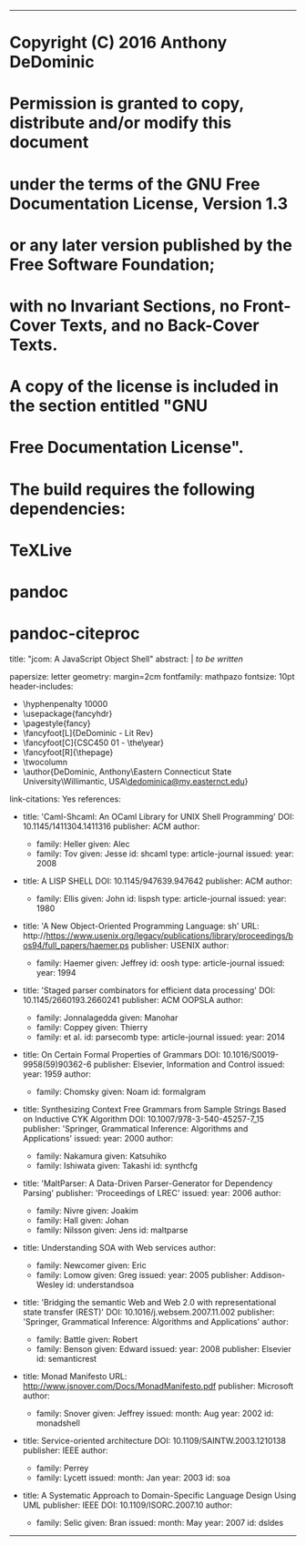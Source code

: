 
---
# Copyright (C) 2016 Anthony DeDominic
#
# Permission is granted to copy, distribute and/or modify this document
# under the terms of the GNU Free Documentation License, Version 1.3
# or any later version published by the Free Software Foundation;
# with no Invariant Sections, no Front-Cover Texts, and no Back-Cover Texts.
# A copy of the license is included in the section entitled "GNU
# Free Documentation License".

# The build requires the following dependencies:
#    TeXLive
#    pandoc 
#    pandoc-citeproc

title: "jcom: A JavaScript Object Shell"
abstract: |
    *to be written*

papersize: letter
geometry: margin=2cm
fontfamily: mathpazo
fontsize: 10pt
header-includes:
- \hyphenpenalty 10000
- \usepackage{fancyhdr}
- \pagestyle{fancy}
- \fancyfoot[L]{DeDominic - Lit Rev}
- \fancyfoot[C]{CSC450 01 - \the\year}
- \fancyfoot[R]{\thepage}
- \twocolumn
- \author{DeDominic, Anthony\\Eastern Connecticut State University\\Willimantic, USA\\dedominica@my.easternct.edu}

link-citations: Yes
references:
- title: 'Caml-Shcaml: An OCaml Library for UNIX Shell Programming'
  DOI: 10.1145/1411304.1411316
  publisher: ACM
  author:
  - family: Heller
    given: Alec
  - family: Tov
    given: Jesse
  id: shcaml
  type: article-journal
  issued:
    year: 2008

- title: A LISP SHELL
  DOI: 10.1145/947639.947642
  publisher: ACM
  author:
  - family: Ellis
    given: John
  id: lispsh
  type: article-journal
  issued:
    year: 1980

- title: 'A New Object-Oriented Programming Language: sh'
  URL: http://https://www.usenix.org/legacy/publications/library/proceedings/bos94/full_papers/haemer.ps
  publisher: USENIX
  author:
  - family: Haemer
    given: Jeffrey
  id: oosh
  type: article-journal
  issued:
    year: 1994

- title: 'Staged parser combinators for efficient data processing'
  DOI: 10.1145/2660193.2660241
  publisher: ACM OOPSLA
  author:
  - family: Jonnalagedda
    given: Manohar
  - family: Coppey
    given: Thierry 
  - family: et al.
  id: parsecomb
  type: article-journal
  issued:
    year: 2014

- title: On Certain Formal Properties of Grammars
  DOI: 10.1016/S0019-9958(59)90362-6
  publisher: Elsevier, Information and Control
  issued: 
    year: 1959
  author:
  - family: Chomsky
    given: Noam
  id: formalgram

- title: Synthesizing Context Free Grammars from Sample Strings Based on Inductive CYK Algorithm
  DOI: 10.1007/978-3-540-45257-7_15
  publisher: 'Springer, Grammatical Inference: Algorithms and Applications'
  issued:
    year: 2000
  author:
  - family: Nakamura
    given: Katsuhiko
  - family: Ishiwata
    given: Takashi
  id: synthcfg

- title: 'MaltParser: A Data-Driven Parser-Generator for Dependency Parsing'
  publisher: 'Proceedings of LREC'
  issued:
    year: 2006
  author:
  - family: Nivre
    given: Joakim
  - family: Hall
    given: Johan
  - family: Nilsson
    given: Jens
  id: maltparse

- title: Understanding SOA with Web services
  author:
  - family: Newcomer
    given: Eric 
  - family: Lomow
    given: Greg
  issued: 
    year: 2005
  publisher: Addison-Wesley
  id: understandsoa

- title: 'Bridging the semantic Web and Web 2.0 with representational state transfer (REST)'
  DOI: 10.1016/j.websem.2007.11.002
  publisher: 'Springer, Grammatical Inference: Algorithms and Applications'
  author: 
  - family: Battle
    given: Robert 
  - family: Benson
    given: Edward
  issued: 
    year: 2008
  publisher: Elsevier
  id: semanticrest

- title: Monad Manifesto
  URL: http://www.jsnover.com/Docs/MonadManifesto.pdf
  publisher: Microsoft
  author:
  - family: Snover
    given: Jeffrey
  issued:
    month: Aug
    year: 2002
  id: monadshell

- title: Service-oriented architecture 
  DOI: 10.1109/SAINTW.2003.1210138
  publisher: IEEE
  author:
  - family: Perrey 
  - family: Lycett
  issued:
    month: Jan
    year: 2003
  id: soa

- title: A Systematic Approach to Domain-Specific Language Design Using UML 
  publisher: IEEE
  DOI: 10.1109/ISORC.2007.10
  author:
  - family: Selic
    given: Bran
  issued:
    month: May
    year: 2007 
  id: dsldes
---
